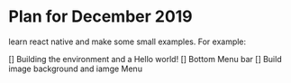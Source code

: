 # Plan for December 2019

learn react native and make some small examples.
For example:

[] Building the environment and a Hello world!
[] Bottom Menu bar
[] Build image background and iamge Menu 
